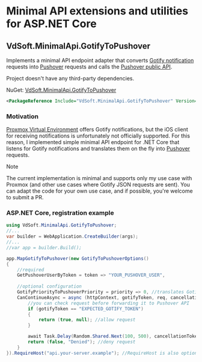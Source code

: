 # Minimal API extensions and utilities for ASP.NET Core

## VdSoft.MinimalApi.GotifyToPushover
Implements a minimal API endpoint adapter that converts [Gotify notification](https://gotify.net/) requests into [Pushover](https://pushover.net) requests and calls the [Pushover public API](https://pushover.net/api).

Project doesn't have any third-party dependencies.

NuGet: [VdSoft.MinimalApi.GotifyToPushover](https://www.nuget.org/packages/VdSoft.MinimalApi.GotifyToPushover/)
```xml
<PackageReference Include="VdSoft.MinimalApi.GotifyToPushover" Version="1.0.0" />
```

### Motivation
[Proxmox Virtual Environment](https://www.proxmox.com) offers Gotify notifications, but the iOS client for receiving notifications is unfortunately not officially supported. For this reason, I implemented simple minimal API endpoint for .NET Core that listens for Gotify notifications and translates them on the fly into [Pushover](https://pushover.net) requests.

> [!NOTE]
> The current implementation is minimal and supports only my use case with Proxmox (and other use cases where Gotify JSON requests are sent). You can adapt the code for your own use case, and if possible, you're welcome to submit a PR.

### ASP.NET Core, registration example

```csharp
using VdSoft.MinimalApi.GotifyToPushover;
//...
var builder = WebApplication.CreateBuilder(args);
//...
//var app = builder.Build();

app.MapGotifyToPushover(new GotifyToPushoverOptions()
{
    //required
    GetPushoverUserByToken = token => "YOUR_PUSHOVER_USER",
    
    //optional configuration
    GotifyPriorityToPushoverPriority = priority => 0, //translates Gotify priority to fixed Pushover priority 0
    CanContinueAsync = async (httpContext, gotifyToken, req, cancellationToken) => {
        //you can check request before forwarding it to Pushover API
        if (gotifyToken == "EXPECTED_GOTIFY_TOKEN")
        {
            return (true, null); //allow request
        }

        await Task.Delay(Random.Shared.Next(100, 500), cancellationToken);
        return (false, "Denied"); //deny request
    }
}).RequireHost("api.your-server.example"); //RequireHost is also optional

```
